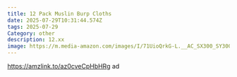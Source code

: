 ```yaml
---
title: 12 Pack Muslin Burp Cloths
date: 2025-07-29T10:31:44.574Z
tags: 2025-07-29
Category: other
description: 12.xx
image: https://m.media-amazon.com/images/I/71UioQrkG-L.__AC_SX300_SY300_QL70_FMwebp_.jpg
---
```

https://amzlink.to/az0cveCpHbHRg  ad